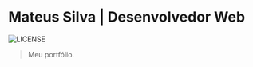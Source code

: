 # Mateus Silva | Desenvolvedor Web

![LICENSE](https://img.shields.io/github/license/mateussdev/mateussdev.github.io)

> Meu portfólio.